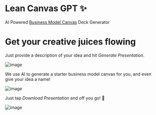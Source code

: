 # Lean Canvas GPT ✨
AI Powered [Business Model Canvas](https://en.wikipedia.org/wiki/Business_Model_Canvas) Deck Generator

# Get your creative juices flowing
Just provide a description of your idea and hit _Generate Presentation_. 

![image](https://user-images.githubusercontent.com/4107912/228465583-8ea00de2-8719-4eb8-aec6-625ef91d1992.png)

We use AI to generate a starter business model canvas for you, and even give your idea a name!

![image](https://user-images.githubusercontent.com/4107912/228466160-daf309ee-7d22-4a75-baaf-c83994d24f48.png)

Just tap _Download Presentation_ and off you go! 🚀

![image](https://user-images.githubusercontent.com/4107912/228467286-79b6a92a-22f6-4a14-827a-9d974aa62d7f.png)
